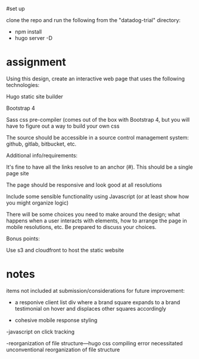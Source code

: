 #set up

clone the repo and run the following from the "datadog-trial" directory:
- npm install
- hugo server -D

# assignment

Using this design, create an interactive web page that uses the following technologies:

Hugo static site builder

Bootstrap 4

Sass css pre-compiler (comes out of the box with Bootstrap 4, but you will have to figure out a way to build your own css

The source should be accessible in a source control management system: github, gitlab, bitbucket, etc.


Additional info/requirements:

It's fine to have all the links resolve to an anchor (#). This should be a single page site

The page should be responsive and look good at all resolutions

Include some sensible functionality using Javascript (or at least show how you might organize logic)

There will be some choices you need to make around the design; what happens when a user interacts with elements, how to arrange the page in mobile resolutions, etc. Be prepared to discuss your choices.

Bonus points:

Use s3 and cloudfront to host the static website

# notes

items not included at submission/considerations for future improvement:

- a responive client list div where a brand square expands to a brand testimonial on hover and displaces other squares accordingly

- cohesive mobile response styling

-javascript on click tracking

-reorganization of file structure—hugo css compiling error necessitated unconventional reorganization of file structure

